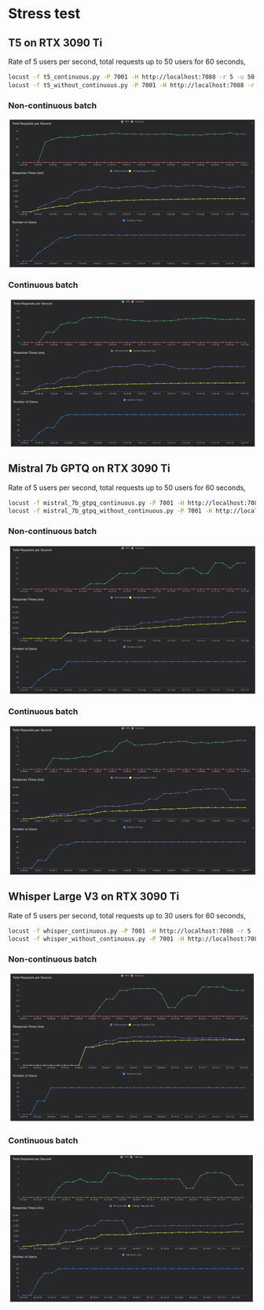 # Stress test

## T5 on RTX 3090 Ti

Rate of 5 users per second, total requests up to 50 users for 60 seconds,

```bash
locust -f t5_continuous.py -P 7001 -H http://localhost:7088 -r 5 -u 50 -t 60
locust -f t5_without_continuous.py -P 7001 -H http://localhost:7088 -r 5 -u 50 -t 60
```

### Non-continuous batch

![alt text](t5_without_continuous.png)

### Continuous batch

![alt text](t5_continuous.png)

## Mistral 7b GPTQ on RTX 3090 Ti

Rate of 5 users per second, total requests up to 50 users for 60 seconds,

```bash
locust -f mistral_7b_gtpq_continuous.py -P 7001 -H http://localhost:7088 -r 5 -u 50 -t 60
locust -f mistral_7b_gtpq_without_continuous.py -P 7001 -H http://localhost:7088 -r 5 -u 50 -t 60
```

### Non-continuous batch

![alt text](mistral_7b_gtpq_without_continuous.png)

### Continuous batch

![alt text](mistral_7b_gtpq_continuous.png)

## Whisper Large V3 on RTX 3090 Ti

Rate of 5 users per second, total requests up to 30 users for 60 seconds,

```bash
locust -f whisper_continuous.py -P 7001 -H http://localhost:7088 -r 5 -u 30 -t 60
locust -f whisper_without_continuous.py -P 7001 -H http://localhost:7088 -r 5 -u 30 -t 60
```

### Non-continuous batch

![alt text](whisper_without_continuous.png)

### Continuous batch

![alt text](whisper_continuous.png)